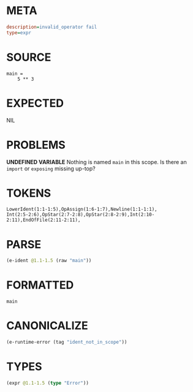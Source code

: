 # META
~~~ini
description=invalid_operator fail
type=expr
~~~
# SOURCE
~~~roc
main =
    5 ** 3
~~~
# EXPECTED
NIL
# PROBLEMS
**UNDEFINED VARIABLE**
Nothing is named `main` in this scope.
Is there an `import` or `exposing` missing up-top?

# TOKENS
~~~zig
LowerIdent(1:1-1:5),OpAssign(1:6-1:7),Newline(1:1-1:1),
Int(2:5-2:6),OpStar(2:7-2:8),OpStar(2:8-2:9),Int(2:10-2:11),EndOfFile(2:11-2:11),
~~~
# PARSE
~~~clojure
(e-ident @1.1-1.5 (raw "main"))
~~~
# FORMATTED
~~~roc
main
~~~
# CANONICALIZE
~~~clojure
(e-runtime-error (tag "ident_not_in_scope"))
~~~
# TYPES
~~~clojure
(expr @1.1-1.5 (type "Error"))
~~~
